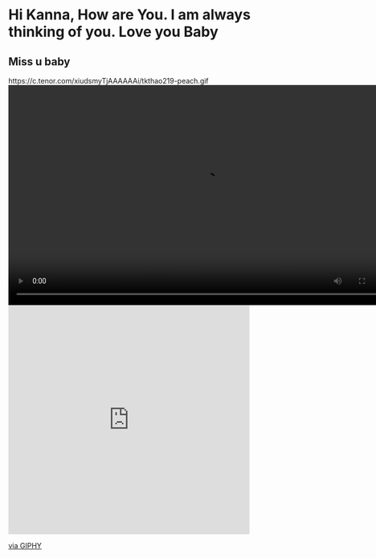 <h1> Hi Kanna, How are You. I am always thinking of you. Love you Baby </h1>
<h2> Miss u baby </h2>
https://c.tenor.com/xiudsmyTjAAAAAAi/tkthao219-peach.gif
<video crossorigin="anonymous" draggable="true" class="giphy-video mtz-vlc-hjlek" width="776" height="438" autoplay="" playsinline="" src="https://media3.giphy.com/media/vniTsJt4aZPe19Ju48/giphy360p.mp4?cid=ecf05e47m4ih0ennpxyglrccpkctq6mc9krxtt5y51d63rry&amp;rid=giphy360p.mp4&amp;ct=v&amp;cc=en" data-giphy-id="vniTsJt4aZPe19Ju48"></video>
<iframe src="https://giphy.com/embed/M90mJvfWfd5mbUuULX" width="480" height="456" frameBorder="0" class="giphy-embed" allowFullScreen></iframe><p><a href="https://giphy.com/gifs/love-heart-hearts-M90mJvfWfd5mbUuULX">via GIPHY</a></p>
